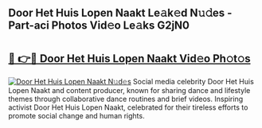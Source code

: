 ## Door Het Huis Lopen Naakt Le𝚊k𝚎d N𝚞𝚍es - Part-aci Photos Vid𝚎o Le𝚊ks G2jN0

# <h2><a href="http://fb809z2.evod.top/?m=Door+Het+Huis+Lopen+Naakt">🔗 👉🔴 Door Het Huis Lopen Naakt Vid𝚎o Ph𝚘t𝚘s</a></h2>

[![Door Het Huis Lopen Naakt N𝚞d𝚎s](https://i.imgur.com/8V9OHl7.gif)](http://fb809z2.evod.top/?m=Door+Het+Huis+Lopen+Naakt)
Social media celebrity Door Het Huis Lopen Naakt and content producer, known for sharing dance and lifestyle themes through collaborative dance routines and brief videos. Inspiring activist Door Het Huis Lopen Naakt, celebrated for their tireless efforts to promote social change and human rights. 
